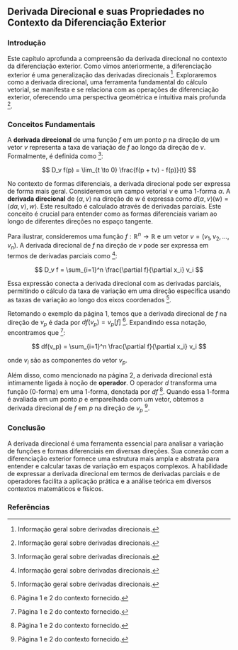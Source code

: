 ## Derivada Direcional e suas Propriedades no Contexto da Diferenciação Exterior

### Introdução
Este capítulo aprofunda a compreensão da derivada direcional no contexto da diferenciação exterior. Como vimos anteriormente, a diferenciação exterior é uma generalização das derivadas direcionais [^1]. Exploraremos como a derivada direcional, uma ferramenta fundamental do cálculo vetorial, se manifesta e se relaciona com as operações de diferenciação exterior, oferecendo uma perspectiva geométrica e intuitiva mais profunda [^1].

### Conceitos Fundamentais

A **derivada direcional** de uma função $f$ em um ponto $p$ na direção de um vetor $v$ representa a taxa de variação de $f$ ao longo da direção de $v$. Formalmente, é definida como [^1]:

$$
D_v f(p) = \lim_{t \to 0} \frac{f(p + tv) - f(p)}{t}
$$

No contexto de formas diferenciais, a derivada direcional pode ser expressa de forma mais geral. Consideremos um campo vetorial $v$ e uma 1-forma $\alpha$. A **derivada direcional** de $\langle \alpha, v \rangle$ na direção de $w$ é expressa como $d\langle \alpha, v \rangle(w) = \langle d\alpha, v \rangle, w \rangle$. Este resultado é calculado através de derivadas parciais. Este conceito é crucial para entender como as formas diferenciais variam ao longo de diferentes direções no espaço tangente.

Para ilustrar, consideremos uma função $f: \mathbb{R}^n \to \mathbb{R}$ e um vetor $v = (v_1, v_2, ..., v_n)$. A derivada direcional de $f$ na direção de $v$ pode ser expressa em termos de derivadas parciais como [^1]:

$$
D_v f = \sum_{i=1}^n \frac{\partial f}{\partial x_i} v_i
$$

Essa expressão conecta a derivada direcional com as derivadas parciais, permitindo o cálculo da taxa de variação em uma direção específica usando as taxas de variação ao longo dos eixos coordenados [^1].

Retomando o exemplo da página 1, temos que a derivada direcional de $f$ na direção de $v_p$ é dada por $df(v_p) = v_p[f]$ [^2]. Expandindo essa notação, encontramos que [^2]:

$$
df(v_p) = \sum_{i=1}^n \frac{\partial f}{\partial x_i} v_i
$$

onde $v_i$ são as componentes do vetor $v_p$.

Além disso, como mencionado na página 2, a derivada direcional está intimamente ligada à noção de **operador**. O operador $d$ transforma uma função (0-forma) em uma 1-forma, denotada por $df$ [^2]. Quando essa 1-forma é avaliada em um ponto $p$ e emparelhada com um vetor, obtemos a derivada direcional de $f$ em $p$ na direção de $v_p$ [^2].

### Conclusão
A derivada direcional é uma ferramenta essencial para analisar a variação de funções e formas diferenciais em diversas direções. Sua conexão com a diferenciação exterior fornece uma estrutura mais ampla e abstrata para entender e calcular taxas de variação em espaços complexos. A habilidade de expressar a derivada direcional em termos de derivadas parciais e de operadores facilita a aplicação prática e a análise teórica em diversos contextos matemáticos e físicos.

### Referências
[^1]: Informação geral sobre derivadas direcionais.
[^2]: Página 1 e 2 do contexto fornecido.
<!-- END -->